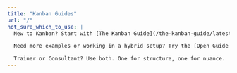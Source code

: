 ```yaml
---
title: "Kanban Guides"
url: "/"
not_sure_which_to_use: |
  New to Kanban? Start with [The Kanban Guide](/the-kanban-guide/latest).

  Need more examples or working in a hybrid setup? Try the [Open Guide to Kanban](/open-guide-to-kanban/latest).

  Trainer or Consultant? Use both. One for structure, one for nuance.
---
```

